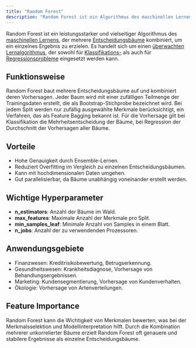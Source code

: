 ```yaml
---
title: "Random Forest"
description: "Random Forest ist ein Algorithmus des maschinellen Lernens, der mehrere Entscheidungsbäume kombiniert, um Klassifikation und Regression zu verbessern. Er reduziert Overfitting, handhabt hochdimensionale Daten und nutzt Hyperparameter zur Steuerung der Bäume sowie Feature Importance zur Interpretation."
---
```


Random Forest ist ein leistungsstarker und vielseitiger Algorithmus des [maschinellen Lernens](/open-fidup/lerninhalte/maschinelles-lernen), der mehrere [Entscheidungsbäume](/open-fidup/lerninhalte/entscheidungsbaum) kombiniert, um ein einzelnes Ergebnis zu erzielen. Es handelt sich um einen [überwachten Lernalgorithmus](/open-fidup/lerninhalte/ueberwachtes-und-nicht-ueberwachtes-lernen), der sowohl für [Klassifikations-](/open-fidup/lerninhalte/klassifikation) als auch für [Regressionsprobleme](/open-fidup/lerninhalte/regression) eingesetzt werden kann.

## Funktionsweise
Random Forest baut mehrere Entscheidungsbäume auf und kombiniert deren Vorhersagen. Jeder Baum wird mit einer zufälligen Teilmenge der Trainingsdaten erstellt, die als Bootstrap-Stichprobe bezeichnet wird. Bei jedem Split werden nur zufällig ausgewählte Merkmale berücksichtigt, ein Verfahren, das als Feature Bagging bekannt ist. Für die Vorhersage gilt bei Klassifikation die Mehrheitsentscheidung der Bäume, bei Regression der Durchschnitt der Vorhersagen aller Bäume.

## Vorteile
- Hohe Genauigkeit durch Ensemble-Lernen.
- Reduziert Overfitting im Vergleich zu einzelnen Entscheidungsbäumen.
- Kann mit hochdimensionalen Daten umgehen.
- Gut parallelisierbar, da Bäume unabhängig voneinander erstellt werden.

## Wichtige Hyperparameter
- **n_estimators**: Anzahl der Bäume im Wald.
- **max_features**: Maximale Anzahl der Merkmale pro Split.
- **min_samples_leaf**: Minimale Anzahl von Samples in einem Blatt.
- **n_jobs**: Anzahl der zu verwendenden Prozessoren.

## Anwendungsgebiete
- Finanzwesen: Kreditrisikobewertung, Betrugserkennung.
- Gesundheitswesen: Krankheitsdiagnose, Vorhersage von Behandlungsergebnissen.
- Marketing: Kundensegmentierung, Vorhersage von Kundenverhalten.
- Ökologie: Vorhersage von Artenverteilungen.

## Feature Importance
Random Forest kann die Wichtigkeit von Merkmalen bewerten, was bei der Merkmalsselektion und Modellinterpretation hilft. Durch die Kombination mehrerer unkorrelierter Bäume erzielt Random Forest oft genauere und stabilere Ergebnisse als einzelne Entscheidungsbäume.